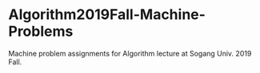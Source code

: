 # Algorithm2019Fall-Machine-Problems
Machine problem assignments for Algorithm lecture at Sogang Univ. 2019 Fall.
